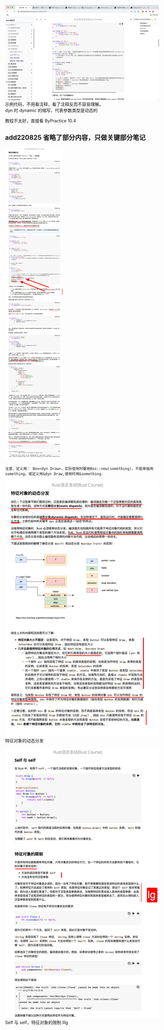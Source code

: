 ![](./img/2022-08-14-18-24-00.png)  
示例代码，不用看注释，看了注释反而不容易理解。  
dyn 时 dynamic 的缩写，代表参数类型是动态的

教程不太好，直接看 ByPractice 10.4

## add220825 省略了部分内容，只做关键部分笔记

![](./img/2022-08-25-15-25-08.png)

```
注意，定义用： Box<dyn Draw>，实际使用时要用Box::new(something)，不能单独用something。或定义用&dyn Draw,使用时用&something.
```

![](./img/2022-08-25-15-45-44.png)  
特征对象的动态分发

![](./img/2022-08-25-16-00-35.png)  
Self 与 self，特征对象的限制 lllg
